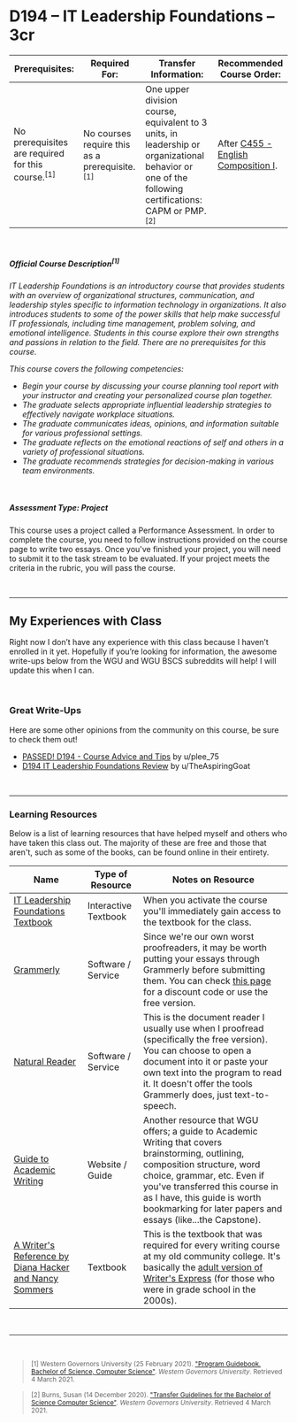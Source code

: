 # D194 – IT Leadership Foundations – 3cr
| Prerequisites: | Required For: | Transfer Information: | Recommended Course Order: |
| -------------------- | ------------------- | ----------------- | ----------------- |
| No prerequisites are required for this course.<sup>[1]</sup> | No courses require this as a prerequisite.<sup>[1]</sup> | One upper division course, equivalent to 3 units, in leadership or organizational behavior or one of the following certifications: CAPM or PMP.<sup>[2]</sup> | After [C455 - English Composition I](../C455/C455.md). |

<br />

##### Official Course Description<sup>[1]</sup>
*IT Leadership Foundations is an introductory course that provides students with an overview of organizational structures, communication, and leadership styles specific to information technology in organizations. It also introduces students to some of the power skills that help make successful IT professionals, including time management, problem solving, and emotional intelligence. Students in this course explore their own strengths and passions in relation to the field. There are no prerequisites for this course.*

*This course covers the following competencies:*
- *Begin your course by discussing your course planning tool report with your instructor and creating your personalized course plan together.*
- *The graduate selects appropriate influential leadership strategies to effectively navigate workplace situations.*
- *The graduate communicates ideas, opinions, and information suitable for various professional settings.*
- *The graduate reflects on the emotional reactions of self and others in a variety of professional situations.*
- *The graduate recommends strategies for decision-making in various team environments.*

<br />

##### Assessment Type: Project
This course uses a project called a Performance Assessment. In order to complete the course, you need to follow instructions provided on the course page to write two essays. Once you've finished your project, you will need to submit it to the task stream to be evaluated. If your project meets the criteria in the rubric, you will pass the course.

<br />

----


## My Experiences with Class
Right now I don’t have any experience with this class because I haven’t enrolled in it yet. Hopefully if you’re looking for information, the awesome write-ups below from the WGU and WGU BSCS subreddits will help! I will update this when I can.


<br />

### Great Write-Ups
Here are some other opinions from the community on this course, be sure to check them out!

-  [PASSED! D194 - Course Advice and Tips](https://www.reddit.com/r/WGU_CompSci/comments/jo3k04/passed_d194_course_advice_and_tips/) by u/plee_75 
-  [D194 IT Leadership Foundations Review](https://www.reddit.com/r/WGUIT/comments/k3o3ha/d194_it_leadership_foundations_review/) by u/TheAspiringGoat 


<br />



----

### Learning Resources
Below is a list of learning resources that have helped myself and others who have taken this class out. The majority of these are free and those that aren't, such as some of the books, can be found online in their entirety.

| Name | Type of Resource | Notes on Resource |
| ---- |  ----------------- | ----------------- |
| [IT Leadership Foundations Textbook](https://my.wgu.edu/) | Interactive Textbook | When you activate the course you'll immediately gain access to the textbook for the class. | 
| [Grammerly](https://www.grammarly.com/) | Software / Service | Since we're our own worst proofreaders, it may be worth putting your essays through Grammerly before submitting them. You can check [this page](https://cm.wgu.edu/t5/Writing-Center-Knowledge-Base/Need-Writing-Support-gt-START-HERE-lt/ta-p/25830) for a discount code or use the free version. | 
| [Natural Reader](https://www.naturalreaders.com/) | Software / Service | This is the document reader I usually use when I proofread (specifically the free version). You can choose to open a document into it or paste your own text into the program to read it. It doesn't offer the tools Grammerly does, just text-to-speech. | 
| [Guide to Academic Writing](https://wgu.mindedgeonline.com/index.php) | Website / Guide | Another resource that WGU offers; a guide to Academic Writing that covers brainstorming, outlining, composition structure, word choice, grammar, etc. Even if you've transferred this course in as I have, this guide is worth bookmarking for later papers and essays (like...the Capstone).  | 
| [A Writer's Reference by Diana Hacker and Nancy Sommers](https://www.macmillanlearning.com/college/us/product/A-Writers-Reference/p/1319169406) | Textbook | This is the textbook that was required for every writing course at my old community college. It's basically the [adult version of Writer's Express](https://images.app.goo.gl/cyVSDSRbJEbocTBj9) (for those who were in grade school in the 2000s). |


<br />

----
 
<br />

> <sub>[1] Western Governors University (25 February 2021). ["Program Guidebook. Bachelor of Science, Computer Science"](https://www.wgu.edu/content/dam/western-governors/documents/programguides/2017-guides/it/BSCS.pdf). *Western Governors University*. Retrieved 4 March 2021.</sub>

> <sub>[2] Burns, Susan (14 December 2020). ["Transfer Guidelines for the Bachelor of Science Computer Science"](https://partners.wgu.edu/Pages/BSCS.aspx). *Western Governors University*. Retrieved 4 March 2021.</sub>

